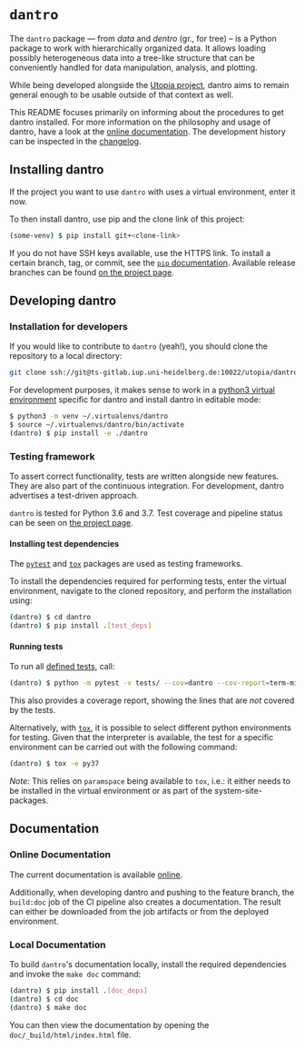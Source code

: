 # `dantro`

The `dantro` package — from *data* and *dentro* (gr., for tree) – is a Python package to work with hierarchically organized data.
It allows loading possibly heterogeneous data into a tree-like structure that can be conveniently handled for data manipulation, analysis, and plotting.

While being developed alongside the [Utopia project](https://ts-gitlab.iup.uni-heidelberg.de/utopia/utopia), dantro aims to remain general enough to be usable outside of that context as well.

This README focuses primarily on informing about the procedures to get dantro installed.
For more information on the philosophy and usage of dantro, have a look at the [online documentation](https://hermes.iup.uni-heidelberg.de/dantro_doc/master/html/).
The development history can be inspected in the [changelog](CHANGELOG.md).



## Installing dantro
If the project you want to use `dantro` with uses a virtual environment, enter it now.

To then install dantro, use pip and the clone link of this project:

```bash
(some-venv) $ pip install git+<clone-link>
```

If you do not have SSH keys available, use the HTTPS link.
To install a certain branch, tag, or commit, see the [`pip` documentation](https://pip.pypa.io/en/stable/reference/pip_install/#git).
Available release branches can be found [on the project page](https://ts-gitlab.iup.uni-heidelberg.de/utopia/dantro/-/branches/all?utf8=✓&search=release%2F).



## Developing dantro
### Installation for developers
If you would like to contribute to `dantro` (yeah!), you should clone the repository to a local directory:

```bash
git clone ssh://git@ts-gitlab.iup.uni-heidelberg.de:10022/utopia/dantro.git
```

For development purposes, it makes sense to work in a [python3 virtual environment](https://docs.python.org/3/library/venv.html) specific for dantro and install dantro in editable mode:

```bash
$ python3 -m venv ~/.virtualenvs/dantro
$ source ~/.virtualenvs/dantro/bin/activate
(dantro) $ pip install -e ./dantro
```

### Testing framework
To assert correct functionality, tests are written alongside new features.
They are also part of the continuous integration.
For development, dantro advertises a test-driven approach.

`dantro` is tested for Python 3.6 and 3.7.
Test coverage and pipeline status can be seen on [the project page](https://ts-gitlab.iup.uni-heidelberg.de/utopia/dantro).

#### Installing test dependencies
The [`pytest`](https://pytest.org/en/latest/) and [`tox`](https://tox.readthedocs.io/en/latest/) packages are used as testing frameworks.

To install the dependencies required for performing tests, enter the virtual environment, navigate to the cloned repository, and perform the installation using:

```bash
(dantro) $ cd dantro
(dantro) $ pip install .[test_deps]
```

#### Running tests
To run all [defined tests](tests/), call:

```bash
(dantro) $ python -m pytest -v tests/ --cov=dantro --cov-report=term-missing
```
This also provides a coverage report, showing the lines that are *not* covered by the tests.

Alternatively, with [`tox`](https://tox.readthedocs.io/en/latest/), it is possible to select different python environments for testing.
Given that the interpreter is available, the test for a specific environment can be carried out with the following command:

```bash
(dantro) $ tox -e py37
```

_Note:_ This relies on `paramspace` being available to `tox`, i.e.: it either needs to be installed in the virtual environment or as part of the system-site-packages.




## Documentation
### Online Documentation
The current documentation is available [online](https://hermes.iup.uni-heidelberg.de/dantro_doc/master/html/).

Additionally, when developing dantro and pushing to the feature branch, the `build:doc` job of the CI pipeline also creates a documentation.
The result can either be downloaded from the job artifacts or from the deployed environment.

### Local Documentation
To build `dantro`'s documentation locally, install the required dependencies and invoke the `make doc` command:

```bash
(dantro) $ pip install .[doc_deps]
(dantro) $ cd doc
(dantro) $ make doc
```

You can then view the documentation by opening the `doc/_build/html/index.html` file.
